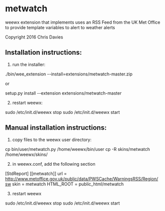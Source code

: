 # metwatch 

weewx extension that implements uses an RSS Feed from the UK Met Office to 
provide template variables to alert to weather alerts

Copyright 2016 Chris Davies

## Installation instructions:

1) run the installer:

./bin/wee_extension --install=extensions/metwatch-master.zip

or 

setup.py install --extension extensions/metwatch-master


2) restart weewx:

sudo /etc/init.d/weewx stop
sudo /etc/init.d/weewx start

## Manual installation instructions:

1) copy files to the weewx user directory:

cp bin/user/metwatch.py /home/weewx/bin/user
cp -R skins/metwatch /home/weewx/skins/

2) in weewx.conf, add the following section 

[StdReport]
	[[metwatch]]
			url = http://www.metoffice.gov.uk/public/data/PWSCache/WarningsRSS/Region/sw
			skin = metwatch
			HTML_ROOT = public_html/metwatch

3) restart weewx

sudo /etc/init.d/weewx stop
sudo /etc/init.d/weewx start

